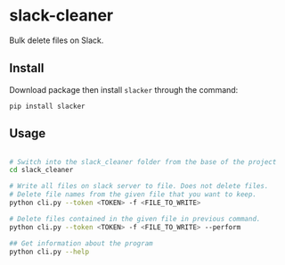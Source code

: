 # slack-cleaner

Bulk delete files on Slack.

## Install

Download package then install `slacker` through the command:

`pip install slacker`

## Usage

```bash

# Switch into the slack_cleaner folder from the base of the project
cd slack_cleaner

# Write all files on slack server to file. Does not delete files.
# Delete file names from the given file that you want to keep.
python cli.py --token <TOKEN> -f <FILE_TO_WRITE>

# Delete files contained in the given file in previous command.
python cli.py --token <TOKEN> -f <FILE_TO_WRITE> --perform

## Get information about the program
python cli.py --help

```
